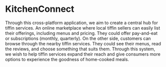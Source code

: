 # KitchenConnect

Through this cross-platform application, we aim to create a central hub for tiffin services. An online marketplace where local tiffin sellers can easily list their offerings, including menus and pricing. They could offer pay-and-eat or subscriptions (monthly, quarterly). On the other side, customers can browse through the nearby tiffin services. They could see their menus, read the reviews, and choose something that suits them. Through this system, we wish to help tiffin services expand their reach and give consumers more options to experience the goodness of home-cooked meals.